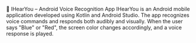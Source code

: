 📱 IHearYou – Android Voice Recognition App
IHearYou is an Android mobile application developed using Kotlin and Android Studio. The app recognizes voice commands and responds both audibly and visually. When the user says "Blue" or "Red", the screen color changes accordingly, and a voice response is played.












